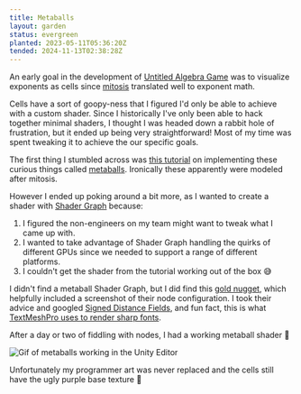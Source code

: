 ```yaml
---
title: Metaballs
layout: garden
status: evergreen
planted: 2023-05-11T05:36:20Z
tended: 2024-11-13T02:38:28Z
---
```


An early goal in the development of [Untitled Algebra Game](/projects/untitled-algebra-game) was to visualize exponents as cells since [mitosis](https://en.wikipedia.org/wiki/Mitosis) translated well to exponent math.

Cells have a sort of goopy-ness that I figured I'd only be able to achieve with a custom shader. Since I historically I've only been able to hack together minimal shaders, I thought I was headed down a rabbit hole of frustration, but it ended up being very straightforward! Most of my time was spent tweaking it to achieve the our specific goals. 

The first thing I stumbled across was [this tutorial](http://patomkin.com/blog/metaball-tutorial/) on implementing these curious things called [metaballs](https://en.wikipedia.org/wiki/Metaballs). Ironically these apparently were modeled after mitosis.

However I ended up poking around a bit more, as I wanted to create a shader with [Shader Graph](https://unity.com/features/shader-graph) because:
1. I figured the non-engineers on my team might want to tweak what I came up with.
2. I wanted to take advantage of Shader Graph handling the quirks of different GPUs since we needed to support a range of different platforms.
3. I couldn't get the shader from the tutorial working out of the box 😅

I didn't find a metaball Shader Graph, but I did find this [gold nugget](https://forum.unity.com/threads/shader-graph-outline-metaball-effect.642427/#post-4306375), which helpfully included a screenshot of their node configuration. I took their advice and googled [Signed Distance Fields](https://en.wikipedia.org/wiki/Signed_distance_function), and fun fact, this is what [TextMeshPro uses to render sharp fonts](https://docs.unity3d.com/Packages/com.unity.textmeshpro@4.0/manual/FontAssetsSDF.html).

After a day or two of fiddling with nodes, I had a working metaball shader 🎉

![Gif of metaballs working in the Unity Editor](/projects/untitled-algebra-game/sag-metaball-shader-behind-the-scenes.webp)

Unfortunately my programmer art was never replaced and the cells still have the ugly purple base texture 🙈

<!-- TODO: can I share the shadergraph? -->
<!-- TODO: metaball layers that don't interact -->